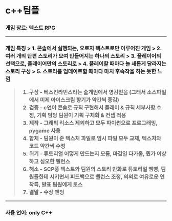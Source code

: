 # c++팀플
<h3>게임 장르: 텍스트 RPG
<hr>
<h3>게임 특징
 > 1. 콘솔에서 실행되는, 오로지 텍스트로만 이루어진 게임
 > 2. 여러 개의 단편 스토리가 모여 만들어지는 하나의 스토리
 > 3. 플레이어의 선택으로, 플레이어만의 스토리로
 > 4. 플레이할 때마다 늘 새롭게 달라지는 스토리 구성
 > 5. 스토리를 업데이트할 때마다 마치 후속작을 하는 듯한 느낌
 
 > 1. 구상 - 베스킨라빈스라는 술게임에서 영감얻음 (그래서 소스파일에서 미제 아이스크림 향기가 약간씩 풍김)
 > 2. 검증 - c언어 콘솔로 규칙 구현해서 플레이 & 규칙 세부사항 수정, 기획 담당 팀원이 기획 구체화 & 컨셉 적용
 > 3. 제작 - 그래픽 리소스 제외하고 모두 파이썬으로 프로그래밍, pygame 사용
 > 4. 합체 - 팀원이 준 텍스처 파일로 임시 파일 모두 교체, 텍스처와 코드 약간씩 수정
 > 5. 위기 - 튜토리얼 어떻게 만드는지 모름, 마감일 다가옴, 뭔가 이상하고 심오한 벨런스
 > 6. 해소 - SCP풍 텍스트와 팀원의 스토리 만화로 튜토리얼 땜빵, 팀원들한테 시키면서 피드백으로 벨런스 조정, 의외로 여유로운 연착륙, 발표 팀원에게 토스
 > 7. 결말 - 수상 엔딩
<hr>
<h3>사용 언어: only C++
